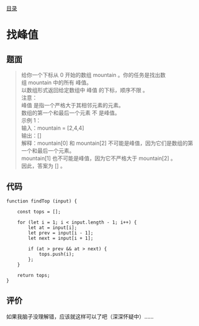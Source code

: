 [目录](./)

# 找峰值

## 题面

> 给你一个下标从 0 开始的数组 mountain 。你的任务是找出数组 mountain 中的所有 峰值。  
> 以数组形式返回给定数组中 峰值 的下标，顺序不限 。  
> 注意：  
> 峰值 是指一个严格大于其相邻元素的元素。  
> 数组的第一个和最后一个元素 不 是峰值。  
> 示例 1：  
> 输入：mountain = [2,4,4]  
> 输出：[]  
> 解释：mountain[0] 和 mountain[2] 不可能是峰值，因为它们是数组的第一个和最后一个元素。  
> mountain[1] 也不可能是峰值，因为它不严格大于 mountain[2] 。  
> 因此，答案为 [] 。

## 代码

```
function findTop (input) {

	const tops = [];

	for (let i = 1; i < input.length - 1; i++) {
		let at = input[i];
		let prev = input[i - 1];
		let next = input[i + 1];

		if (at > prev && at > next) {
			tops.push(i);
		};
	}

	return tops;
}
```

## 评价

如果我脑子没理解错，应该就这样可以了吧（深深怀疑中）……